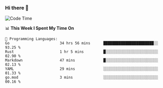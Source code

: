 ### Hi there 👋

<!--
**CrazyCollin/crazycollin** is a ✨ _special_ ✨ repository because its `README.md` (this file) appears on your GitHub profile.

Here are some ideas to get you started:

- 🔭 I’m currently working on ...
- 🌱 I’m currently learning ...
- 👯 I’m looking to collaborate on ...
- 🤔 I’m looking for help with ...
- 💬 Ask me about ...
- 📫 How to reach me: ...
- 😄 Pronouns: ...
- ⚡ Fun fact: ...
-->

<!--START_SECTION:waka-->
![Code Time](http://img.shields.io/badge/Code%20Time-951%20hrs%206%20mins-blue)

📊 **This Week I Spent My Time On** 

```text
💬 Programming Languages: 
Go                       34 hrs 56 mins      ███████████████████████░░   93.25 % 
Rust                     1 hr 5 mins         █░░░░░░░░░░░░░░░░░░░░░░░░   02.90 % 
Markdown                 47 mins             █░░░░░░░░░░░░░░░░░░░░░░░░   02.13 % 
YAML                     29 mins             ░░░░░░░░░░░░░░░░░░░░░░░░░   01.33 % 
go.mod                   3 mins              ░░░░░░░░░░░░░░░░░░░░░░░░░   00.16 % 
```


<!--END_SECTION:waka-->

